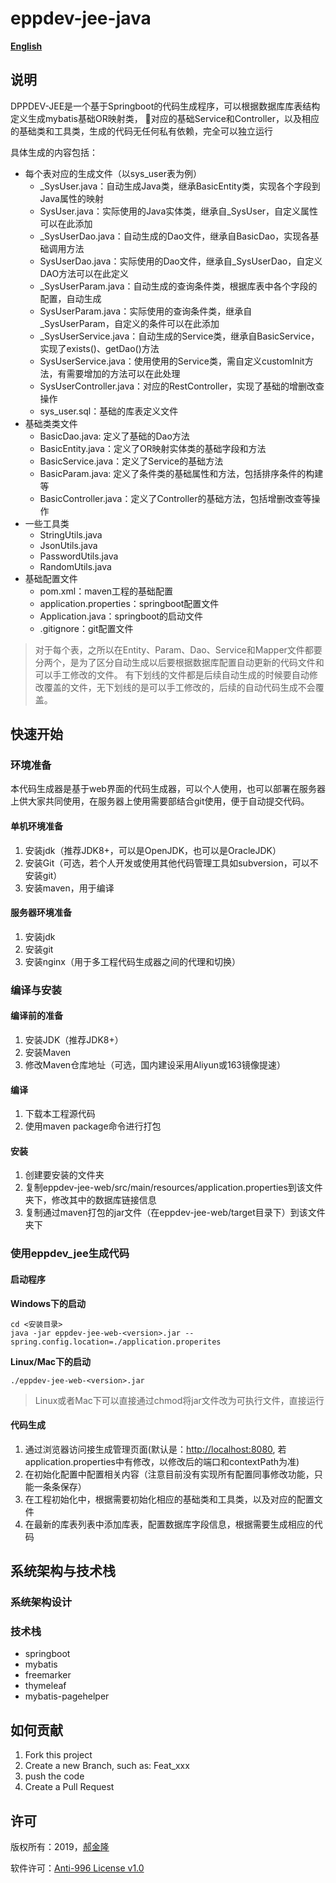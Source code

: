 # eppdev-jee-java

**[English](README_en.md)**

## 说明

DPPDEV-JEE是一个基于Springboot的代码生成程序，可以根据数据库库表结构定义生成mybatis基础OR映射类，
对应的基础Service和Controller，以及相应的基础类和工具类，生成的代码无任何私有依赖，完全可以独立运行

具体生成的内容包括：

* 每个表对应的生成文件（以sys_user表为例）
  * _SysUser.java：自动生成Java类，继承BasicEntity类，实现各个字段到Java属性的映射
  * SysUser.java：实际使用的Java实体类，继承自_SysUser，自定义属性可以在此添加
  * _SysUserDao.java：自动生成的Dao文件，继承自BasicDao，实现各基础调用方法
  * SysUserDao.java：实际使用的Dao文件，继承自_SysUserDao，自定义DAO方法可以在此定义
  * _SysUserParam.java：自动生成的查询条件类，根据库表中各个字段的配置，自动生成
  * SysUserParam.java：实际使用的查询条件类，继承自_SysUserParam，自定义的条件可以在此添加
  * _SysUserService.java：自动生成的Service类，继承自BasicService，实现了exists()、getDao()方法
  * SysUserService.java：使用使用的Service类，需自定义customInit方法，有需要增加的方法可以在此处理
  * SysUserController.java：对应的RestController，实现了基础的增删改查操作
  * sys_user.sql：基础的库表定义文件
* 基础类类文件
  * BasicDao.java: 定义了基础的Dao方法
  * BasicEntity.java：定义了OR映射实体类的基础字段和方法
  * BasicService.java：定义了Service的基础方法
  * BasicParam.java: 定义了条件类的基础属性和方法，包括排序条件的构建等
  * BasicController.java：定义了Controller的基础方法，包括增删改查等操作
* 一些工具类
  * StringUtils.java
  * JsonUtils.java
  * PasswordUtils.java
  * RandomUtils.java
* 基础配置文件
  * pom.xml：maven工程的基础配置
  * application.properties：springboot配置文件
  * Application.java：springboot的启动文件
  * .gitignore：git配置文件

> 对于每个表，之所以在Entity、Param、Dao、Service和Mapper文件都要分两个，是为了区分自动生成以后要根据数据库配置自动更新的代码文件和可以手工修改的文件。
> 有下划线的文件都是后续自动生成的时候要自动修改覆盖的文件，无下划线的是可以手工修改的，后续的自动代码生成不会覆盖。

## 快速开始

### 环境准备

本代码生成器是基于web界面的代码生成器，可以个人使用，也可以部署在服务器上供大家共同使用，在服务器上使用需要部结合git使用，便于自动提交代码。

#### 单机环境准备

1. 安装jdk（推荐JDK8+，可以是OpenJDK，也可以是OracleJDK）
2. 安装Git（可选，若个人开发或使用其他代码管理工具如subversion，可以不安装git）
3. 安装maven，用于编译

#### 服务器环境准备

1. 安装jdk
2. 安装git
3. 安装nginx（用于多工程代码生成器之间的代理和切换）


### 编译与安装

#### 编译前的准备

1. 安装JDK（推荐JDK8+）
2. 安装Maven
3. 修改Maven仓库地址（可选，国内建设采用Aliyun或163镜像提速）

#### 编译

1. 下载本工程源代码
2. 使用maven package命令进行打包

#### 安装

1. 创建要安装的文件夹
2. 复制eppdev-jee-web/src/main/resources/application.properties到该文件夹下，修改其中的数据库链接信息
3. 复制通过maven打包的jar文件（在eppdev-jee-web/target目录下）到该文件夹下 


### 使用eppdev_jee生成代码

#### 启动程序

**Windows下的启动**
~~~shall
cd <安装目录>
java -jar eppdev-jee-web-<version>.jar --spring.config.location=./application.properites
~~~

**Linux/Mac下的启动**
~~~shell
./eppdev-jee-web-<version>.jar
~~~
> Linux或者Mac下可以直接通过chmod将jar文件改为可执行文件，直接运行

#### 代码生成

1. 通过浏览器访问接生成管理页面(默认是：[http://localhost:8080](http://localhost:8080), 
   若application.properties中有修改，以修改后的端口和contextPath为准)
2. 在初始化配置中配置相关内容（注意目前没有实现所有配置同事修改功能，只能一条条保存）
3. 在工程初始化中，根据需要初始化相应的基础类和工具类，以及对应的配置文件
4. 在最新的库表列表中添加库表，配置数据库字段信息，根据需要生成相应的代码

## 系统架构与技术栈

### 系统架构设计


### 技术栈

* springboot
* mybatis
* freemarker
* thymeleaf
* mybatis-pagehelper

## 如何贡献

1. Fork this project
2. Create a new Branch, such as: Feat_xxx 
3. push the code
4. Create a Pull Request

## 许可



 版权所有：2019，[郝金隆](mailto:jinlong.hao@eppdev.cn)
 
 软件许可：[Anti-996 License v1.0](LICENSE-CN)




